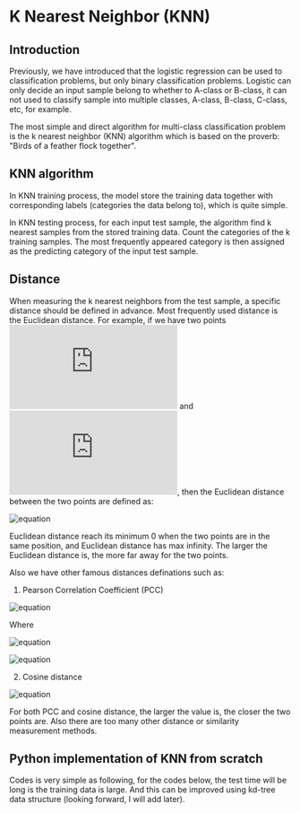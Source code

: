 # K Nearest Neighbor (KNN)

## Introduction

Previously, we have introduced that the logistic regression can be used to classification problems, but only binary classification problems.
Logistic can only decide an input sample belong to whether to A-class or B-class, it can not used to classify sample into multiple classes,
A-class, B-class, C-class, etc, for example.

The most simple and direct algorithm for multi-class classification problem is the k nearest neighbor (KNN) algorithm which is based on the
proverb: "Birds of a feather flock together". 

## KNN algorithm

In KNN training process, the model store the training data together with corresponding labels (categories the data belong to), which is
quite simple.

In KNN testing process, for each input test sample, the algorithm find k nearest samples from the stored training data. Count the categories
of the k training samples. The most frequently appeared category is then assigned as the predicting category of the input test sample.

## Distance

When measuring the k nearest neighbors from the test sample, a specific distance should be defined in advance. Most frequently used distance
is the Euclidean distance. For example, if we have two points ![equation](http://latex.codecogs.com/gif.latex?X_1=(a_1,a_2,...,a_m)) 
and ![equation](http://latex.codecogs.com/gif.latex?X_2=(b_1,b_2,...,b_m)), then the Euclidean distance between the two points are defined as:

![equation](http://latex.codecogs.com/gif.latex?d(X_1,X_2)=\sqrt{\sum_{i=1}^{m}(a_i-b_i)^2})

Euclidean distance reach its minimum 0 when the two points are in the same position, and Euclidean distance has max infinity. The larger the
Euclidean distance is, the more far away for the two points.

Also we have other famous distances definations such as:

1. Pearson Correlation Coefficient (PCC)

![equation](http://latex.codecogs.com/gif.latex?PCC(X_1,X_2)=\frac{\sum_{i=1}^{m}(a_i-\bar{a})(b_i-\bar{b})}{\sqrt{\sum_{i=1}^{m}(a_i-\bar{a})^2}\sqrt{\sum_{i=1}^{m}(b_i-\bar{b})^2}})

Where 

![equation](http://latex.codecogs.com/gif.latex?\bar{a}=\frac{1}{m}\sum_{i=1}^{m}a_i)

![equation](http://latex.codecogs.com/gif.latex?\bar{b}=\frac{1}{m}\sum_{i=1}^{m}b_i)

2. Cosine distance

![equation](http://latex.codecogs.com/gif.latex?cosine(X_1,X_2)=\frac{\sum_{i=1}^{m}a_ib_i}{\sqrt{\sum_{i=1}^{m}a_i^2}\sqrt{\sum_{i=1}^{m}b_i^2}})

For both PCC and cosine distance, the larger the value is, the closer the two points are. Also there are too many other distance or similarity measurement methods.

## Python implementation of KNN from scratch

Codes is very simple as following, for the codes below, the test time will be long is the training data is large. And this can be improved using kd-tree data structure (looking forward, I will add later).

```python

```

